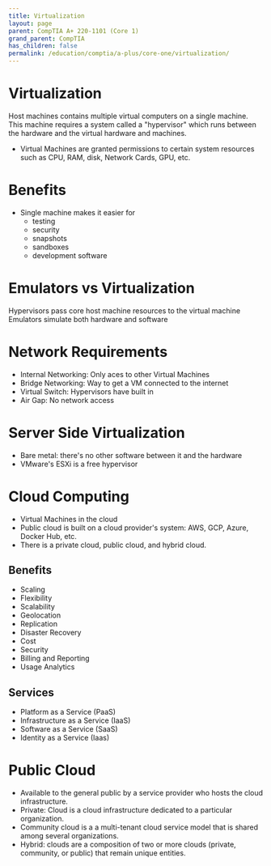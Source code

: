 ```yaml
---
title: Virtualization 
layout: page
parent: CompTIA A+ 220-1101 (Core 1)
grand_parent: CompTIA
has_children: false
permalink: /education/comptia/a-plus/core-one/virtualization/
---
```


# Virtualization

Host machines contains multiple virtual computers on a single machine. This machine requires a system called a "hypervisor" which runs between the hardware and the virtual hardware and machines.
- Virtual Machines are granted permissions to certain system resources such as CPU, RAM, disk, Network Cards, GPU, etc.

# Benefits

- Single machine makes it easier for
  - testing
  - security
  - snapshots
  - sandboxes
  - development software

# Emulators vs Virtualization

Hypervisors pass core host machine resources to the virtual machine
Emulators simulate both hardware and software

# Network Requirements

- Internal Networking: Only aces to other Virtual Machines
- Bridge Networking: Way to get a VM connected to the internet
- Virtual Switch: Hypervisors have built in
- Air Gap: No network access

# Server Side Virtualization

- Bare metal: there's no other software between it and the hardware
- VMware's ESXi is a free hypervisor

# Cloud Computing

- Virtual Machines in the cloud
- Public cloud is built on a cloud provider's system: AWS, GCP, Azure, Docker Hub, etc.
- There is a private cloud, public cloud, and hybrid cloud.

## Benefits

- Scaling
- Flexibility
- Scalability
- Geolocation
- Replication
- Disaster Recovery
- Cost
- Security
- Billing and Reporting
- Usage Analytics

## Services

- Platform as a Service (PaaS)
- Infrastructure as a Service (IaaS)
- Software as a Service (SaaS)
- Identity as a Service (Iaas)

# Public Cloud

- Available to the general public by a service provider who hosts the cloud infrastructure.
- Private: Cloud is a cloud infrastructure dedicated to a particular organization.
- Community cloud is a a multi-tenant cloud service model that is shared among several organizations.
- Hybrid: clouds are a composition of two or more clouds (private, community, or public) that remain unique entities.
